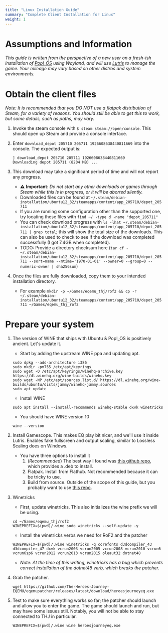 ```yaml
---
title: "Linux Installation Guide"
summary: "Complete Client Installation for Linux"
weight: 1
---
```


# Assumptions and Information

*This guide is written from the perspective of a new user on a fresh-ish installation of [Pop!_OS](https://pop.system76.com/) using Wayland, and will use [Lutris](https://www.lutris.net/) to manage the game. Your mileage may vary based on other distros and system environments.*

# Obtain the client files

*Note: It is recommended that you DO NOT use a flatpak distribution of Steam, for a variety of reasons. You should still be able to get this to work, but some details, such as paths, may vary.*

1. Invoke the steam console with `$ steam steam://open/console`. This should open up Steam and provide a console interface.

2. Enter `download_depot 205710 205711 1926608638440811669` into the console. The expected output is:

    ```
    ] download_depot 205710 205711 1926608638440811669
    Downloading depot 205711 (8204 MB) ...
    ```

3. This download may take a significant period of time and will not report any progress.
    * ⚠ **Important**: *Do not start any other downloads or games through Steam while this is in progress, or it will be aborted silently.*
    * Downloaded files can be found at `~/.steam/debian-installation/ubuntu12_32/steamapps/content/app_205710/depot_205711`
    * If you are running some configuration other than the supported one, try locating these files with `find ~/ -type d -name "depot_205711"`
    * You can check download progress with `ls -lhat ~/.steam/debian-installation/ubuntu12_32/steamapps/content/app_205710/depot_205711 | grep total`; this will show the total size of the downloads. This can also be used to check to see if the download was completed successfully (I got 7.4GB when completed).
    * TODO: Provide a directory checksum here (`tar cf - ~/.steam/debian-installation/ubuntu12_32/steamapps/content/app_205710/depot_205711 --sort=name --mtime='1970-01-01' --owner=0 --group=0 --numeric-owner | sha256sum`)

4. Once the files are fully downloaded, copy them to your intended installation directory.
    * For example `mkdir -p ~/Games/eqemu_thj/rof2 && cp -r ~/.steam/debian-installation/ubuntu12_32/steamapps/content/app_205710/depot_205711 ~/Games/eqemu_thj_rof2`

# Prepare your system

1. The version of WINE that ships with Ubuntu & Pop!_OS is positively ancient. Let's update it.

    * Start by adding the upstream WINE ppa and updating apt.

    ```
    sudo dpkg --add-architecture i386
    sudo mkdir -pm755 /etc/apt/keyrings
    sudo wget -O /etc/apt/keyrings/winehq-archive.key https://dl.winehq.org/wine-builds/winehq.key
    sudo wget -NP /etc/apt/sources.list.d/ https://dl.winehq.org/wine-builds/ubuntu/dists/jammy/winehq-jammy.sources
    sudo apt update
    ```

    * Install WINE

    ```
    sudo apt install --install-recommends winehq-stable dxvk winetricks
    ```

    * You should have WINE version 10
    ```
    wine --version
    ```

3. Install Gamescope. This makes EQ play bit nicer, and we'll use it inside Lutris. Enables fake fullscreen and output scaling, similar to Lossless Scaling does on Windows.
    * You have three options to install it
        1. (*Recommended*) The best way I found was [this github repo](https://github.com/akdor1154/gamescope-pkg), which provides a .deb to install.
        2. Flatpak. Install from Flathub. Not recommended because it can be tricky to use.
        3. Build from source. Outside of the scope of this guide, but you probably want to use [this repo](https://github.com/ChimeraOS/gamescope).

4. Winetricks
    * First, update winetricks. This also initializes the wine prefix we will be using.
    ```
    cd ~/Games/eqemu_thj/rof2
    WINEPREFIX=$(pwd)/.wine sudo winetricks --self-update -y
    ```
    * Install the winetricks verbs we need for RoF2 and the patcher
    ```
    WINEPREFIX=$(pwd)/.wine winetricks -q corefonts d3dcompiler_43 d3dcompiler_47 dxvk vcrun2003 vcrun2005 vcrun2008 vcrun2010 vcrun6 vcrun6sp6 vcrun2012 vcrun2013 vcrun2015 oleaut32 dotnet48
    ```
    * *Note: At the time of this writing, winetricks has a bug which prevents correct installation of the dotnet48 verb, which breaks the patcher.*

6. Grab the patcher.
    ```
    wget https://github.com/The-Heroes-Journey-EQEMU/eqemupatcher/releases/latest/download/heroesjourneyeq.exe
    ```

7. Test to make sure everything works so far; the patcher should launch and allow you to enter the game. The game should launch and run, but may have some issues still. Notably, you will not be able to stay connected to THJ in particular.
    ```
    WINEPREFIX=$(pwd)/.wine wine heroesjourneyeq.exe
    ```
